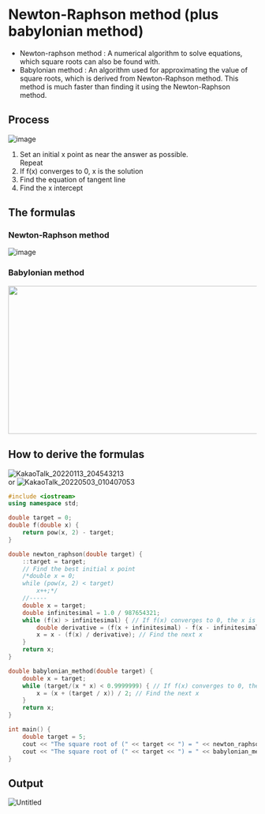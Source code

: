 # Newton-Raphson method (plus babylonian method)
* Newton-raphson method : A numerical algorithm to solve equations, which square roots can also be found with.
* Babylonian method : An algorithm used for approximating the value of square roots, which is derived from Newton-Raphson method. This method is much faster than finding it using the Newton-Raphson method.

## Process
![image](https://user-images.githubusercontent.com/67142421/149330217-6fd2fd36-1d0f-4210-8c69-289ea03a96d6.png)

1. Set an initial x point as near the answer as possible.<br>
Repeat
2. If f(x) converges to 0, x is the solution
3. Find the equation of tangent line
4. Find the x intercept

## The formulas
### Newton-Raphson method
![image](https://user-images.githubusercontent.com/67142421/149328643-8b2e5721-9b55-4bf0-819b-42f9ffc44f85.png)
### Babylonian method
<img src="https://user-images.githubusercontent.com/67142421/149328802-7c02f898-dedb-4ec7-b5b8-77116c1fc2aa.png" width="550" height="300">

## How to derive the formulas
![KakaoTalk_20220113_204543213](https://user-images.githubusercontent.com/67142421/149327997-af3a7a06-b48f-4d71-836c-196090a42123.jpg)<br>
or
![KakaoTalk_20220503_010407053](https://user-images.githubusercontent.com/67142421/166267186-43b2b195-7371-4c8a-8ed1-e9faa6be92f4.jpg)

~~~c++
#include <iostream>
using namespace std;

double target = 0;
double f(double x) {
    return pow(x, 2) - target;
}

double newton_raphson(double target) {
    ::target = target;
    // Find the best initial x point
    /*double x = 0;
    while (pow(x, 2) < target)
        x++;*/
    //-----
    double x = target;
    double infinitesimal = 1.0 / 987654321;
    while (f(x) > infinitesimal) { // If f(x) converges to 0, the x is the answer.
        double derivative = (f(x + infinitesimal) - f(x - infinitesimal)) / (infinitesimal * 2); // Derivative at x
        x = x - (f(x) / derivative); // Find the next x
    }
    return x;
}

double babylonian_method(double target) {
    double x = target;
    while (target/(x * x) < 0.9999999) { // If f(x) converges to 0, the x is the answer.
        x = (x + (target / x)) / 2; // Find the next x
    }
    return x;
}

int main() {
    double target = 5;
    cout << "The square root of (" << target << ") = " << newton_raphson(target) << "\n";
    cout << "The square root of (" << target << ") = " << babylonian_method(target) << "\n";
}
~~~

## Output
![Untitled](https://user-images.githubusercontent.com/67142421/149326923-5046ef89-6d71-453c-be48-e8990949d902.png)
